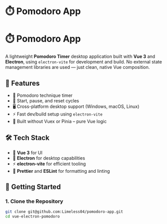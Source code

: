 
# ⏱️ Pomodoro App

# ⏱️ Pomodoro App

A lightweight **Pomodoro Timer** desktop application built with **Vue 3** and **Electron**, using `electron-vite` for development and build. No external state management libraries are used — just clean, native Vue composition.

## 🎯 Features

- 🍅 Pomodoro technique timer
- 🔁 Start, pause, and reset cycles
- 🖥️ Cross-platform desktop support (Windows, macOS, Linux)
- ⚡ Fast dev/build setup using `electron-vite`
- 🧩 Built without Vuex or Pinia – pure Vue logic

## 🛠️ Tech Stack

- 🔧 **Vue 3** for UI
- 🧪 **Electron** for desktop capabilities
- ⚡ **electron-vite** for efficient tooling
- 📝 **Prettier** and **ESLint** for formatting and linting

## 🚀 Getting Started

### 1. Clone the Repository

```bash
git clone git@github.com:Limeless04/pomodoro-app.git
cd vue-electron-pomodoro
